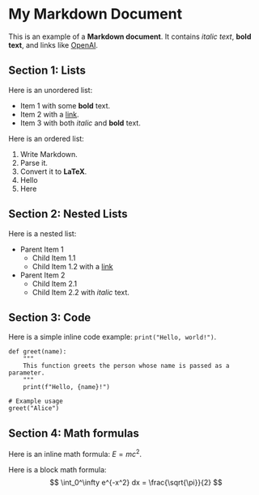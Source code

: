 # My Markdown Document

This is an example of a **Markdown document**. It contains *italic text*, **bold text**, and links like [OpenAI](https://www.openai.com).

## Section 1: Lists

Here is an unordered list:
- Item 1 with some **bold** text.
- Item 2 with a [link](https://example.com).
- Item 3 with both *italic* and **bold** text.

Here is an ordered list:
1. Write Markdown.
2. Parse it.
3. Convert it to **LaTeX**.
4. Hello
5. Here

## Section 2: Nested Lists

Here is a nested list:
- Parent Item 1
  - Child Item 1.1
  - Child Item 1.2 with a [link](https://nested.com)
- Parent Item 2
  - Child Item 2.1
  - Child Item 2.2 with *italic* text.

## Section 3: Code 

Here is a simple inline code example: `print("Hello, world!")`.

```
def greet(name):
    """
    This function greets the person whose name is passed as a parameter.
    """
    print(f"Hello, {name}!")

# Example usage
greet("Alice")
```

## Section 4: Math formulas
Here is an inline math formula: $E = mc^2$.

Here is a block math formula:
$$
\int_0^\infty e^{-x^2} dx = \frac{\sqrt{\pi}}{2}
$$
